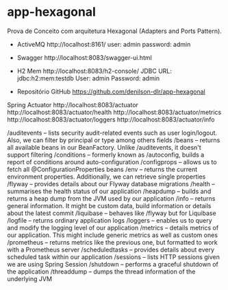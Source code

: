 # app-hexagonal
Prova de Conceito com arquitetura Hexagonal (Adapters and Ports Pattern).

- ActiveMQ
http://localhost:8161/
user: admin
password: admin

- Swagger
http://localhost:8083/swagger-ui.html

- H2 Mem
http://localhost:8083/h2-console/
JDBC URL: jdbc:h2:mem:testdb
User: admin
Password: admin

- Repositório GitHub
https://github.com/denilson-dlr/app-hexagonal


Spring Actuator
http://localhost:8083/actuator
http://localhost:8083/actuator/health
http://localhost:8083/actuator/metrics
http://localhost:8083/actuator/loggers
http://localhost:8083/actuator/info


/auditevents – lists security audit-related events such as user login/logout. Also, we can filter by principal or type among others fields
/beans – returns all available beans in our BeanFactory. Unlike /auditevents, it doesn't support filtering
/conditions – formerly known as /autoconfig, builds a report of conditions around auto-configuration
/configprops – allows us to fetch all @ConfigurationProperties beans
/env – returns the current environment properties. Additionally, we can retrieve single properties
/flyway – provides details about our Flyway database migrations
/health – summarises the health status of our application
/heapdump – builds and returns a heap dump from the JVM used by our application
/info – returns general information. It might be custom data, build information or details about the latest commit
/liquibase – behaves like /flyway but for Liquibase
/logfile – returns ordinary application logs
/loggers – enables us to query and modify the logging level of our application
/metrics – details metrics of our application. This might include generic metrics as well as custom ones
/prometheus – returns metrics like the previous one, but formatted to work with a Prometheus server
/scheduledtasks – provides details about every scheduled task within our application
/sessions – lists HTTP sessions given we are using Spring Session
/shutdown – performs a graceful shutdown of the application
/threaddump – dumps the thread information of the underlying JVM



